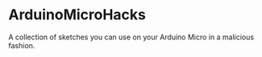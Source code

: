 # ArduinoMicroHacks
A collection of sketches you can use on your Arduino Micro in a malicious fashion.
